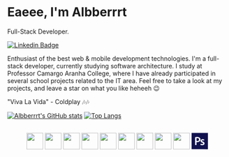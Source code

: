 # Eaeee, I'm Albberrrt

Full-Stack Developer.

[![Linkedin Badge](https://img.shields.io/badge/Albert%20Smaczylo-red?style=flat&logo=linkedin&logoColor=white&link=https://www.linkedin.com/in/albert-smaczylo-2918ba272/)](https://www.linkedin.com/in/albert-smaczylo-2918ba272/) 

Enthusiast of the best web & mobile development technologies.
I'm a full-stack developer, currently studying software architecture. I study at Professor Camargo Aranha College, where I have already participated in several school projects related to the IT area. Feel free to take a look at my projects, and leave a star on what you like heheeh 😉

"Viva La Vida" - Coldplay 🎶🎶


<div align:"center" >

  [![Albberrrt's GitHub stats](https://github-readme-stats.vercel.app/api?username=albberrrt&show_icons=true&theme=buefy&hide=contribs&height=170)](https://github.com/albberrrt/github-readme-stats)
  [![Top Langs](https://github-readme-stats.vercel.app/api/top-langs/?username=albberrrt&layout=compact&height=170)](https://github.com/albberrrt/github-readme-stats)
</div>
<br>

<div align="center">
  <img src="https://cdn.jsdelivr.net/gh/devicons/devicon/icons/nodejs/nodejs-original.svg" height="38" />
  <img src="https://cdn.jsdelivr.net/gh/devicons/devicon/icons/nextjs/nextjs-original.svg" height="38"/>
  <img src="https://cdn.jsdelivr.net/gh/devicons/devicon/icons/react/react-original.svg" height="38" />
  <img src="https://cdn.jsdelivr.net/gh/devicons/devicon/icons/typescript/typescript-original.svg" height="38" />
  <img src="https://cdn.jsdelivr.net/gh/devicons/devicon/icons/html5/html5-original.svg" height="38" />
  <img src="https://cdn.jsdelivr.net/gh/devicons/devicon/icons/css3/css3-original.svg" height="38" />
  <img src="https://cdn.jsdelivr.net/gh/devicons/devicon/icons/mysql/mysql-original-wordmark.svg" height="38"/>
  <img src="https://cdn.jsdelivr.net/gh/devicons/devicon/icons/linux/linux-original.svg" height="38"/>
  <img src="https://cdn.jsdelivr.net/gh/devicons/devicon/icons/figma/figma-original.svg" height="38" />
  <svg viewBox="0 0 128 128" width="38" height="38">
    <path fill-rule="evenodd" clip-rule="evenodd" fill="#11114E" d="M50.246 41.616c-3.682-.925-7.369-.628-11.26-.022 0 6.805-.014 13.427.037 20.05.002.339.511.929.841.974 4.243.573 8.463.619 12.431-1.315 4.105-2 6.196-6.182 5.654-11.092-.492-4.471-3.139-7.448-7.703-8.595zM127 63.963V3.285c0-2.096.023-2.285-2.012-2.285H3.479C1.5 1 1 1.19 1 3.186v121.509c0 2.018.252 2.021 2.209 2.021 40.555.001 81.231-.009 121.786.037 1.573.002 1.995-.417 1.991-1.959-.054-20.277.014-40.556.014-60.831zm-70.648 5.84C50.795 71.785 45 71.896 39 71.431V94H28v-1.402c0-18.895-.087-37.788-.14-56.682-.006-1.569.243-2.327 2.011-2.507 8.332-.852 16.617-1.81 24.902.133 8.906 2.087 14.041 7.975 14.431 16.11.483 10.074-3.944 16.974-12.852 20.151zm44.31 12.754c-.424 5.771-3.678 9.56-9.015 11.392-7.142 2.452-14.245 1.883-21.225-.891-1.143-.455-1.364-1.031-.987-2.196.687-2.126 1.19-4.312 1.72-6.286 2.951.866 5.757 1.947 8.664 2.458 2.053.361 4.272.149 6.359-.178 1.871-.294 3.217-1.564 3.524-3.572.312-2.041-.303-3.809-2.105-4.895-1.432-.862-3.01-1.479-4.523-2.202-2.433-1.163-5.026-2.075-7.27-3.53-8.831-5.727-5.956-16.383-.063-20.396 3.153-2.146 6.642-3.098 10.377-3.229 4.393-.154 8.623.604 12.778 2.623l-2.195 7.789c-1.74-.616-3.36-1.416-5.07-1.734-2.029-.378-4.157-.589-6.205-.422-2.746.225-4.354 2.12-4.354 4.47 0 1.392.528 2.57 1.689 3.245 1.666.969 3.434 1.768 5.186 2.579 1.896.877 3.898 1.551 5.723 2.552 4.87 2.67 7.405 6.8 6.992 12.423z"></path>
  </svg>
</div>

